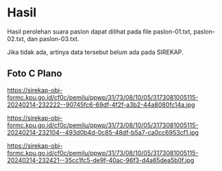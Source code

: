 # Hasil

Hasil perolehan suara paslon dapat dilihat pada file paslon-01.txt, paslon-02.txt, dan paslon-03.txt.

Jika tidak ada, artinya data tersebut belum ada pada SIREKAP.

## Foto C Plano

https://sirekap-obj-formc.kpu.go.id/cf0c/pemilu/ppwp/31/73/08/10/05/3173081005115-20240214-232222--90745fc6-69df-4f2f-a3b2-44a8080fc14a.jpg

https://sirekap-obj-formc.kpu.go.id/cf0c/pemilu/ppwp/31/73/08/10/05/3173081005115-20240214-232104--493d0b4d-0c85-48df-b5a7-ca0cc6953cf1.jpg

https://sirekap-obj-formc.kpu.go.id/cf0c/pemilu/ppwp/31/73/08/10/05/3173081005115-20240214-232421--35cc1fc5-de9f-40ac-96f3-d4a65dea5b0f.jpg
